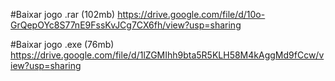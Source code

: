 #Baixar jogo .rar (102mb)
https://drive.google.com/file/d/10o-GrQepOYc8S77nE9FssKvJCg7CX6fh/view?usp=sharing

#Baixar jogo .exe (76mb)
https://drive.google.com/file/d/1lZGMIhh9bta5R5KLH58M4kAggMd9fCcw/view?usp=sharing
